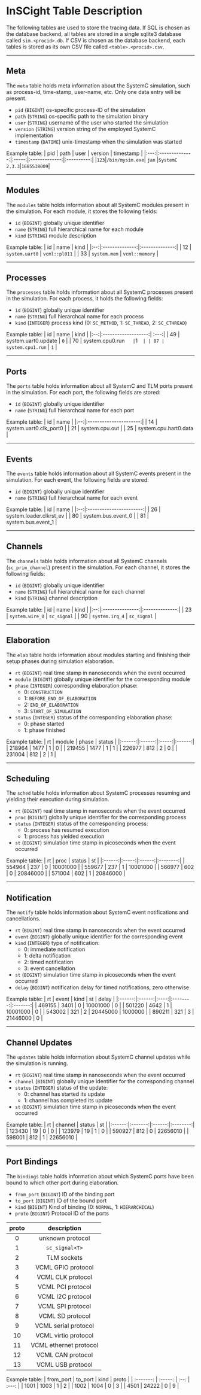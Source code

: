 # InSCight Table Description

The following tables are used to store the tracing data. If SQL is chosen as
the database backend, all tables are stored in a single sqlite3 database called
`sim.<procid>.db`. If CSV is chosen as the database backend, each tables is
stored as its own CSV file called `<table>.<procid>.csv`.

----
## Meta
The `meta` table holds meta information about the SystemC simulation, such as
process-id, time-stamp, user-name, etc. Only one data entry will be present.
* `pid` (`BIGINT`) os-specific process-ID of the simulation
* `path` (`STRING`) os-specific path to the simulation binary
* `user` (`STRING`) username of the user who started the simulation
* `version` (`STRING`) version string of the employed SystemC implementation
* `timestamp` (`DATIME`) unix-timestamp when the simulation was started

Example table:
| pid | path           | user  | version       | timestamp  |
|:---:|:--------------:|:-----:|:-------------:|:----------:|
|`123`|`/bin/mysim.exe`| `jan` |`SystemC 2.3.3`|`1685538009`| 

----
## Modules
The `modules` table holds information about all SystemC modules present in the
simulation. For each module, it stores the following fields:
* `id` (`BIGINT`) globally unique identifier
* `name` (`STRING`) full hierarchical name for each module
* `kind` (`STRING`) module description

Example table:
| id | name           | kind           |
|:--:|:--------------:|:--------------:|
| 12 | `system.uart0` | `vcml::pl011`  |
| 33 | `system.mem`   | `vcml::memory` |

----
## Processes
The `processes` table holds information about all SystemC processes present in
the simulation. For each process, it holds the following fields:
* `id` (`BIGINT`) globally unique identifier
* `name` (`STRING`) full hierarchcal name for each process
* `kind` (`INTEGER`) process kind (0: `SC_METHOD`, 1: `SC_THREAD`, 2: `SC_CTHREAD`)

Example table:
| id | name                | kind |
|:--:|:-------------------:| :---:|
| 49 | system.uart0.update | `0`  |
| 70 | system.cpu0.run`    | `1`  |
| 87 | system.cpu1.run`    | `1`  |

----
## Ports
The `ports` table holds information about all SystemC and TLM ports present in
the simulation. For each port, the following fields are stored:
* `id` (`BIGINT`) globally unique identifier
* `name` (`STRING`) full hierarchcal name for each port

Example table:
| id | name                   |
|:--:|:----------------------:|
| 14 | system.uart0.clk_port0 |
| 21 | system.cpu.out         |
| 25 | system.cpu.hart0.data  |

----
## Events
The `events` table holds information about all SystemC events present in the
simulation. For each event, the following fields are stored:
* `id` (`BIGINT`) globally unique identifier
* `name` (`STRING`) full hierarchcal name for each event

Example table:
| id | name                    |
|:--:|:-----------------------:|
| 26 | system.loader.clkrst_ev |
| 80 | system.bus.event_0      |
| 81 | system.bus.event_1      |

----
## Channels
The `channels` table holds information about all SystemC channels
(`sc_prim_channel`) present in the simulation. For each channel, it stores the
following fields:
* `id` (`BIGINT`) globally unique identifier
* `name` (`STRING`) full hierarchical name for each channel
* `kind` (`STRING`) channel description

Example table:
| id | name            | kind           |
|:--:|:---------------:|:--------------:|
| 23 | `system.wire_0` | `sc_signal`    |
| 90 | `system.irq_4`  | `sc_signal`    |

----
## Elaboration
The `elab` table holds information about modules starting and finishing their
setup phases during simulation elaboration.
* `rt` (`BIGINT`) real time stamp in nanoseconds when the event occurred
* `module` (`BIGINT`) globally unique identifier for the corresponding module
* `phase` (`INTEGER`) corresponding elaboration phase:
    - 0: `CONSTRUCTION`
    - 1: `BEFORE_END_OF_ELABORATION`
    - 2: `END_OF_ELABORATION`
    - 3: `START_OF_SIMULATION`
* `status` (`INTEGER`) status of the corresponding elaboration phase:
    - 0: phase started
    - 1: phase finished

Example table:
| rt     | module | phase | status |
|:------:|:------:|:-----:|:------:|
| 218964 |  1477  | 1     | 0      |
| 219455 |  1477  | 1     | 1      |
| 226977 |   812  | 2     | 0      |
| 231004 |   812  | 2     | 1      |

----
## Scheduling
The `sched` table holds information about SystemC processes resuming and
yielding their execution during simulation.
* `rt` (`BIGINT`) real time stamp in nanoseconds when the event occurred
* `proc` (`BIGINT`) globally unique identifier for the corresponding process
* `status` (`INTEGER`) status of the corresponding process:
    - 0: process has resumed execution
    - 1: process has yielded execution
* `st` (`BIGINT`) simulation time stamp in picoseconds when the event occurred

Example table:
| rt     | proc  | status | st       |
|:------:|:-----:|:------:|:--------:|
| 554964 |  237  | 0      | 10001000 |
| 559677 |  237  | 1      | 10001000 |
| 566977 |  602  | 0      | 20846000 |
| 571004 |  602  | 1      | 20846000 |

----
## Notification
The `notify` table holds information about SystemC event notifications and
cancellations.
* `rt` (`BIGINT`) real time stamp in nanoseconds when the event occurred
* `event` (`BIGINT`) globally unique identifier for the corresponding event
* `kind` (`INTEGER`) type of notification:
    - 0: immediate notification
    - 1: delta notification
    - 2: timed notification
    - 3: event cancellation
* `st` (`BIGINT`) simulation time stamp in picoseconds when the event occurred
* `delay` (`BIGINT`) notification delay for timed notifications, zero otherwise

Example table:
| rt     | event  | kind | st       | delay   |
|:------:|:------:|:----:|:--------:|:-------:|
| 469155 |  3401  | 0    | 10001000 | 0       |
| 501220 |  4642  | 1    | 10001000 | 0       |
| 543002 |   321  | 2    | 20445000 | 1000000 |
| 890211 |   321  | 3    | 21446000 | 0       |

----
## Channel Updates
The `updates` table holds information about SystemC channel updates while the
simulation is running.
* `rt` (`BIGINT`) real time stamp in nanoseconds when the event occurred
* `channel` (`BIGINT`) globally unique identifier for the corresponding channel
* `status` (`INTEGER`) status of the update:
    - 0: channel has started its update
    - 1: channel has completed its update
* `st` (`BIGINT`) simulation time stamp in picoseconds when the event occurred

Example table:
| rt     | channel | status | st       |
|:------:|:-------:|:------:|:--------:|
| 123430 |  19     | 0      | 0        |
| 123979 |  19     | 1      | 0        |
| 590927 |  812    | 0      | 22656010 |
| 598001 |  812    | 1      | 22656010 |

----
## Port Bindings
The `bindings` table holds information about which SystemC ports have been
bound to which other port during elaboration.
* `from_port` (`BIGINT`) ID of the binding port
* `to_port` (`BIGINT`) ID of the bound port
* `kind` (`BIGINT`) Kind of binding (0: `NORMAL`, 1: `HIERARCHICAL`)
* `proto` (`BIGINT`) Protocol ID of the ports

| proto | description            |
| :---: | :--------------------: |
| 0     | unknown protocol       |
| 1     | `sc_signal<T>`         |
| 2     | TLM sockets            |
| 3     | VCML GPIO protocol     |
| 4     | VCML CLK protocol      |
| 5     | VCML PCI protocol      |
| 6     | VCML I2C protocol      |
| 7     | VCML SPI protocol      |
| 8     | VCML SD protocol       |
| 9     | VCML serial protocol   |
| 10    | VCML virtio protocol   |
| 11    | VCML ethernet protocol |
| 12    | VCML CAN protocol      |
| 13    | VCML USB protocol      |

Example table:
| from_port | to_port | kind | proto |
| :-------: | :-----: | :--: | :---: |
| 1001      | 1003    | 1    | 2     |
| 1002      | 1004    | 0    | 3     |
| 4501      | 24222   | 0    | 9     |
